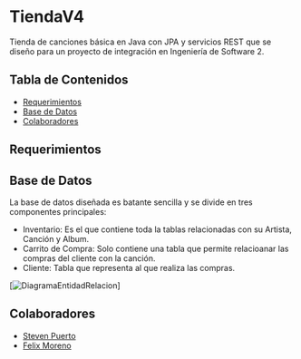 # TiendaV4
Tienda de canciones básica en Java con JPA y servicios REST que se diseño para un proyecto de integración en Ingeniería de Software 2.

## Tabla de Contenidos ##
- [Requerimientos](#Requerimientos)
- [Base de Datos](#Base-de-Datos)
- [Colaboradores](#Colaboradores)

## Requerimientos ##

## Base de Datos ##
La base de datos diseñada es batante sencilla y se divide en tres componentes principales:
- Inventario: Es el que contiene toda la tablas relacionadas con su Artista, Canción y Album.
- Carrito de Compra: Solo contiene una tabla que permite relacioanar las compras del cliente con la canción.
- Cliente: Tabla que representa al que realiza las compras.

[![DiagramaEntidadRelacion](TiendaV4/Base-de-datos/DiagramaEntidadRelación.png)]

## Colaboradores ##
- [Steven Puerto](https://github.com/stevenn2012)
- [Felix Moreno](https://github.com/Felixmorenot17)
